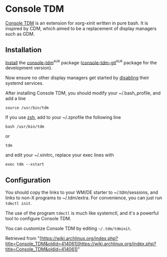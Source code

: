 # Console TDM

[Console TDM](http://code.google.com/p/t-display-manager/) is an extension for xorg-xinit written in pure bash. It is inspired by CDM, which aimed to be a replacement of display managers such as GDM.

## Installation

[Install](/index.php/Install "Install") the [console-tdm](https://aur.archlinux.org/packages/console-tdm/)<sup><small>AUR</small></sup> package ([console-tdm-git](https://aur.archlinux.org/packages/console-tdm-git/)<sup><small>AUR</small></sup> package for the development version).

Now ensure no other display managers get started by [disabling](/index.php/Disabling "Disabling") their systemd services.

After installing Console TDM, you should modify your ~/.bash_profile, and add a line

```
source /usr/bin/tdm

```

If you use [zsh](/index.php/Zsh "Zsh"), add to your ~/.zprofile the following line

```
bash /usr/bin/tdm

```

or

```
tdm

```

and edit your ~/.xinitrc, replace your exec lines with

```
exec tdm --xstart

```

## Configuration

You should copy the links to your WM/DE starter to ~/.tdm/sessions, and links to non-X programs to ~/.tdm/extra. For convenience, you can just run `tdmctl init`.

The use of the program `tdmctl` is much like systemctl, and it's a powerful tool to configure Console TDM.

You can customize Console TDM by editing `~/.tdm/tdminit`.

Retrieved from "[https://wiki.archlinux.org/index.php?title=Console_TDM&oldid=414061](https://wiki.archlinux.org/index.php?title=Console_TDM&oldid=414061)"
